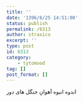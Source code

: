 ```yaml
---
title: ''
date: '1396/6/25 14:51:00'
status: publish
permalink: /6313
author: straxico
excerpt: ''
type: post
id: 6313
category:
    - tytomood
tag: []
post_format: []
---
```

اندوه انبوه آهوانِ جنگل های دور